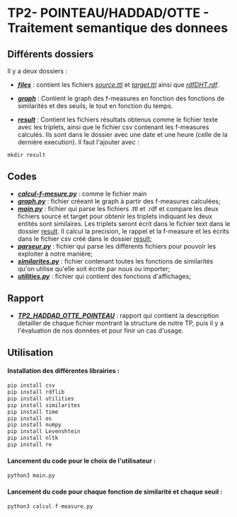 # TP2- POINTEAU/HADDAD/OTTE - Traitement semantique des donnees


## Différents dossiers

Il y a deux dossiers : 

 * [***files***](https://github.com/Gaby269/TP2-POINTEAU-HADDAD-OTTE_Traitement-semantique-des-donnees/tree/main/files) : contient les fichiers [_source.ttl_](https://github.com/Gaby269/TP2-POINTEAU-HADDAD-OTTE_Traitement-semantique-des-donnees/blob/main/files/source.ttl) et [_target.ttl_](https://github.com/Gaby269/TP2-POINTEAU-HADDAD-OTTE_Traitement-semantique-des-donnees/blob/main/files/target.ttl) ainsi que [_rdfDHT.rdf_](https://github.com/Gaby269/TP2-POINTEAU-HADDAD-OTTE_Traitement-semantique-des-donnees/blob/main/files/rdfDHT.rdf).
 
 * [***graph***](https://github.com/Gaby269/TP2-POINTEAU-HADDAD-OTTE_Traitement-semantique-des-donnees/tree/main/graph) : Contient le graph des f-measures en fonction des fonctions de similarités et des seuils, le tout en fonction du temps.
   
 * [***result***](https://github.com/Gaby269/TP2-POINTEAU-HADDAD-OTTE_Traitement-semantique-des-donnees/tree/main/result) : Contient les fichiers résultats obtenus comme le fichier texte avec les triplets, ainsi que le fichier csv contenant les f-measures calculés. Ils sont dans le dossier avec une date et une heure (celle de la dernière execution). Il faut l'ajouter avec :
 ```
 mkdir result
 ```


## Codes

* [***calcul-f-mesure.py***](https://github.com/Gaby269/TP2-POINTEAU-HADDAD-OTTE_Traitement-semantique-des-donnees/blob/main/calcul-f-mesure.py) : comme le fichier main 
* [***graph.py***](https://github.com/Gaby269/TP2-POINTEAU-HADDAD-OTTE_Traitement-semantique-des-donnees/blob/main/graph.py) : fichier créeant le graph à partir des f-measures calculées;
* [***main.py***](https://github.com/Gaby269/TP2-POINTEAU-HADDAD-OTTE_Traitement-semantique-des-donnees/blob/main/main.py) : fichier qui parse les fichiers .ttl et .rdf et compare les deux fichiers source et target pour obtenir les triplets indiquant les deux entités sont similaires. Les triplets seront écrit dans le fichier text dans le dossier [result](https://github.com/Gaby269/TP2-POINTEAU-HADDAD-OTTE_Traitement-semantique-des-donnees/tree/main/result). Il calcul la precision, le rappel et la f-measure et les écrits dans le fichier csv créé dans le dossier [result](https://github.com/Gaby269/TP2-POINTEAU-HADDAD-OTTE_Traitement-semantique-des-donnees/tree/main/result);
* [***parseur.py***](https://github.com/Gaby269/TP2-POINTEAU-HADDAD-OTTE_Traitement-semantique-des-donnees/blob/main/parseur.py) : fichier qui parse les différents fichiers pour pouvoir les exploiter à notre manière;
* [***similarites.py***](https://github.com/Gaby269/TP2-POINTEAU-HADDAD-OTTE_Traitement-semantique-des-donnees/blob/main/similarites.py) : fichier contenant toutes les fonctions de similarités qu'on utilise qu'elle soit écrite par nous ou importer;
* [***utilities.py***](https://github.com/Gaby269/TP2-POINTEAU-HADDAD-OTTE_Traitement-semantique-des-donnees/blob/main/utilities.py) : fichier qui contient des fonctions d'affichages;

## Rapport
* [***TP2_HADDAD_OTTE_POINTEAU***](https://github.com/Gaby269/TP2-POINTEAU-HADDAD-OTTE_Traitement-semantique-des-donnees/blob/main/TP2_HADDAD_OTTE_POINTEAU) : rapport qui contient la description detailler de chaque fichier montrant la structure de notre TP, puis il y a l'évaluation de nos données et pour finir un cas d'usage.

## Utilisation

#### Installation des différentes librairies : 

```python
pip install csv
pip install rdflib
pip install utilities
pip install similarites
pip install time
pip install os
pip install numpy
pip install Levenshtein
pip install nltk
pip install re
```

#### Lancement du code pour le choix de l'utilisateur : 

```python
python3 main.py
```

#### Lancement du code pour chaque fonction de similarité et chaque seuil : 

```python
python3 calcul-f-measure.py
```
